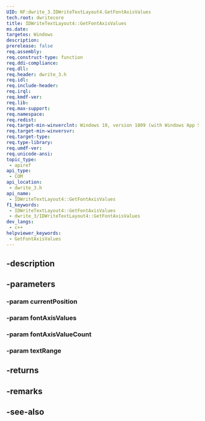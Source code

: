 ```yaml
---
UID: NF:dwrite_3.IDWriteTextLayout4.GetFontAxisValues
tech.root: dwritecore
title: IDWriteTextLayout4::GetFontAxisValues
ms.date: 
targetos: Windows
description: 
prerelease: false
req.assembly: 
req.construct-type: function
req.ddi-compliance: 
req.dll: 
req.header: dwrite_3.h
req.idl: 
req.include-header: 
req.irql: 
req.kmdf-ver: 
req.lib: 
req.max-support: 
req.namespace: 
req.redist: 
req.target-min-winverclnt: Windows 10, version 1809 (with Windows App SDK 0.5 or later)
req.target-min-winversvr: 
req.target-type: 
req.type-library: 
req.umdf-ver: 
req.unicode-ansi: 
topic_type:
 - apiref
api_type:
 - COM
api_location:
 - dwrite_3.h
api_name:
 - IDWriteTextLayout4::GetFontAxisValues
f1_keywords:
 - IDWriteTextLayout4::GetFontAxisValues
 - dwrite_3/IDWriteTextLayout4::GetFontAxisValues
dev_langs:
 - c++
helpviewer_keywords:
 - GetFontAxisValues
---
```


## -description

## -parameters

### -param currentPosition

### -param fontAxisValues

### -param fontAxisValueCount

### -param textRange

## -returns

## -remarks

## -see-also

